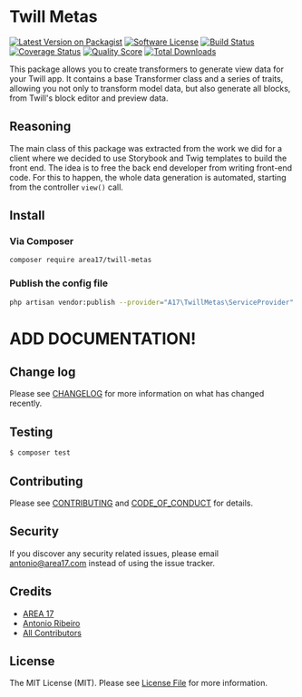 # Twill Metas

[![Latest Version on Packagist][ico-version]][link-packagist]
[![Software License][ico-license]](LICENSE.md)
[![Build Status][ico-travis]][link-travis]
[![Coverage Status][ico-scrutinizer]][link-scrutinizer]
[![Quality Score][ico-code-quality]][link-code-quality]
[![Total Downloads][ico-downloads]][link-downloads]

This package allows you to create transformers to generate view data for your Twill app. It contains a base Transformer 
class and a series of traits, allowing you not only to transform model data, but also generate all blocks, from Twill's block editor and preview data.

## Reasoning

The main class of this package was extracted from the work we did for a client where we decided to use Storybook and Twig templates 
to build the front end. The idea is to free the back end developer from writing front-end code. For this to happen, the whole data
generation is automated, starting from the controller `view()` call.

## Install

### Via Composer

``` bash
composer require area17/twill-metas
```

### Publish the config file

``` bash
php artisan vendor:publish --provider="A17\TwillMetas\ServiceProvider"
```

# ADD DOCUMENTATION!

## Change log

Please see [CHANGELOG](CHANGELOG.md) for more information on what has changed recently.

## Testing

``` bash
$ composer test
```

## Contributing

Please see [CONTRIBUTING](CONTRIBUTING.md) and [CODE_OF_CONDUCT](CODE_OF_CONDUCT.md) for details.

## Security

If you discover any security related issues, please email antonio@area17.com instead of using the issue tracker.

## Credits

- [AREA 17](https://github.com/area17)
- [Antonio Ribeiro][link-author]
- [All Contributors][link-contributors]

## License

The MIT License (MIT). Please see [License File](LICENSE.md) for more information.

[ico-version]: https://img.shields.io/packagist/v/area17/twill-metas.svg?style=flat-square
[ico-license]: https://img.shields.io/badge/license-MIT-brightgreen.svg?style=flat-square
[ico-travis]: https://img.shields.io/travis/area17/twill-metas/master.svg?style=flat-square
[ico-scrutinizer]: https://img.shields.io/scrutinizer/coverage/g/area17/twill-metas.svg?style=flat-square
[ico-code-quality]: https://img.shields.io/scrutinizer/g/area17/twill-metas.svg?style=flat-square
[ico-downloads]: https://img.shields.io/packagist/dt/area17/twill-metas.svg?style=flat-square

[link-packagist]: https://packagist.org/packages/area17/twill-metas
[link-travis]: https://travis-ci.org/area17/twill-metas
[link-scrutinizer]: https://scrutinizer-ci.com/g/area17/twill-metas/code-structure
[link-code-quality]: https://scrutinizer-ci.com/g/area17/twill-metas
[link-downloads]: https://packagist.org/packages/area17/twill-metas
[link-author]: https://github.com/antonioribeiro
[link-contributors]: ../../contributors
